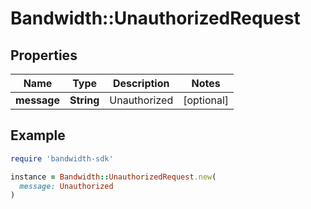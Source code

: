 # Bandwidth::UnauthorizedRequest

## Properties

| Name | Type | Description | Notes |
| ---- | ---- | ----------- | ----- |
| **message** | **String** | Unauthorized | [optional] |

## Example

```ruby
require 'bandwidth-sdk'

instance = Bandwidth::UnauthorizedRequest.new(
  message: Unauthorized
)
```

